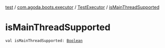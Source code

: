 [test](../../index.md) / [com.agoda.boots.executor](../index.md) / [TestExecutor](index.md) / [isMainThreadSupported](./is-main-thread-supported.md)

# isMainThreadSupported

`val isMainThreadSupported: `[`Boolean`](https://kotlinlang.org/api/latest/jvm/stdlib/kotlin/-boolean/index.html)
